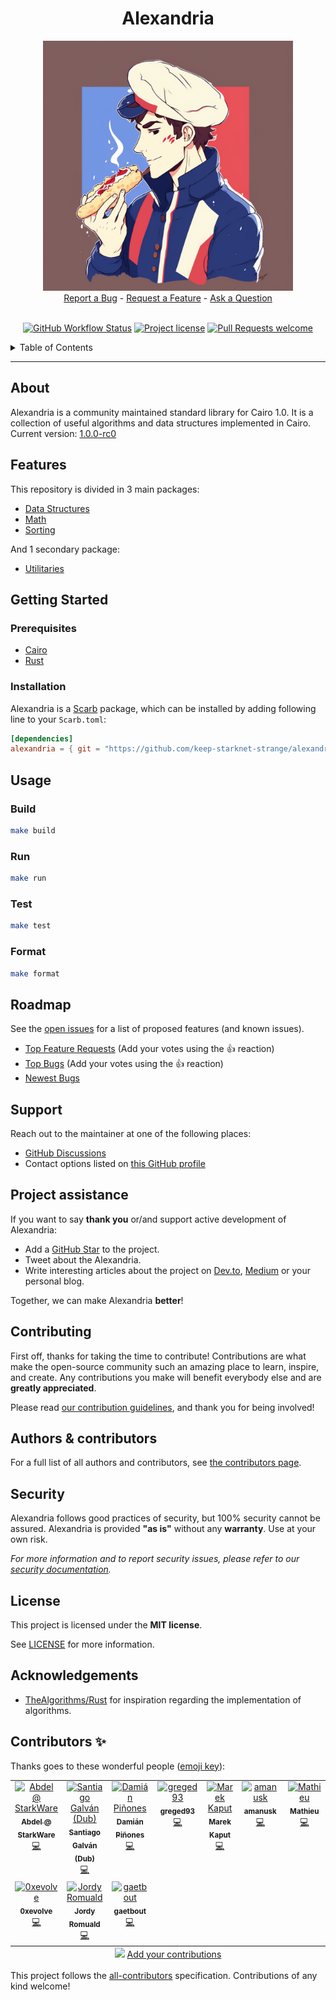 <div align="center">
  <h1>Alexandria</h1>
  <img src="docs/images/logo.png" height="400" width="400">
  <br />
  <a href="https://github.com/keep-starknet-strange/alexandria/issues/new?assignees=&labels=bug&template=01_BUG_REPORT.md&title=bug%3A+">Report a Bug</a>
  -
  <a href="https://github.com/keep-starknet-strange/alexandria/issues/new?assignees=&labels=enhancement&template=02_FEATURE_REQUEST.md&title=feat%3A+">Request a Feature</a>
  -
  <a href="https://github.com/keep-starknet-strange/alexandria/discussions">Ask a Question</a>
</div>

<div align="center">
<br />

[![GitHub Workflow Status](https://github.com/keep-starknet-strange/alexandria/actions/workflows/test.yml/badge.svg)](https://github.com/keep-starknet-strange/alexandria/actions/workflows/test.yml)
[![Project license](https://img.shields.io/github/license/keep-starknet-strange/alexandria.svg?style=flat-square)](LICENSE)
[![Pull Requests welcome](https://img.shields.io/badge/PRs-welcome-ff69b4.svg?style=flat-square)](https://github.com/keep-starknet-strange/alexandria/issues?q=is%3Aissue+is%3Aopen+label%3A%22help+wanted%22)

</div>

<details>
<summary>Table of Contents</summary>

- [Report a Bug](#report-a-bug)
- [Request a Feature](#request-a-feature)
- [About](#about)
- [Features](#features)
- [Getting Started](#getting-started)
  - [Prerequisites](#prerequisites)
  - [Installation](#installation)
- [Usage](#usage)
  - [Build](#build)
  - [Run](#run)
  - [Test](#test)
  - [Format](#format)
- [Roadmap](#roadmap)
- [Support](#support)
- [Project assistance](#project-assistance)
- [Contributing](#contributing)
- [Authors \& contributors](#authors--contributors)
- [Security](#security)
- [License](#license)
- [Acknowledgements](#acknowledgements)
- [Contributors ✨](#contributors-)

</details>

---

## About

Alexandria is a community maintained standard library for Cairo 1.0.
It is a collection of useful algorithms and data structures implemented in Cairo.  
Current version: [1.0.0-rc0](https://github.com/starkware-libs/cairo/releases/tag/v1.0.0-rc0) 

## Features

This repository is divided in 3 main packages:

 - [Data Structures](./alexandria/data_structures/README.md)
 - [Math](./alexandria/math/README.md)
 - [Sorting](./alexandria/sorting/README.md)

And 1 secondary package:
 - [Utilitaries](./alexandria/utils/README.md)

## Getting Started

### Prerequisites

- [Cairo](https://github.com/starkware-libs/cairo)
- [Rust](https://www.rust-lang.org/tools/install)

### Installation

Alexandria is a [Scarb] package, which can be installed by adding following line to your `Scarb.toml`:
```toml
[dependencies]
alexandria = { git = "https://github.com/keep-starknet-strange/alexandria.git" }
```

## Usage


### Build

```bash
make build
```

### Run

```bash
make run
```

### Test

```bash
make test
```

### Format

```bash
make format
```

## Roadmap

See the [open issues](https://github.com/keep-starknet-strange/alexandria/issues) for a list of proposed features (and known issues).

- [Top Feature Requests](https://github.com/keep-starknet-strange/alexandria/issues?q=label%3Aenhancement+is%3Aopen+sort%3Areactions-%2B1-desc) (Add your votes using the 👍 reaction)
- [Top Bugs](https://github.com/keep-starknet-strange/alexandria/issues?q=is%3Aissue+is%3Aopen+label%3Abug+sort%3Areactions-%2B1-desc) (Add your votes using the 👍 reaction)
- [Newest Bugs](https://github.com/keep-starknet-strange/alexandria/issues?q=is%3Aopen+is%3Aissue+label%3Abug)

## Support

Reach out to the maintainer at one of the following places:

- [GitHub Discussions](https://github.com/keep-starknet-strange/alexandria/discussions)
- Contact options listed on [this GitHub profile](https://github.com/starknet-exploration)

## Project assistance

If you want to say **thank you** or/and support active development of Alexandria:

- Add a [GitHub Star](https://github.com/keep-starknet-strange/alexandria) to the project.
- Tweet about the Alexandria.
- Write interesting articles about the project on [Dev.to](https://dev.to/), [Medium](https://medium.com/) or your personal blog.

Together, we can make Alexandria **better**!

## Contributing

First off, thanks for taking the time to contribute! Contributions are what make the open-source community such an amazing place to learn, inspire, and create. Any contributions you make will benefit everybody else and are **greatly appreciated**.

Please read [our contribution guidelines](docs/CONTRIBUTING.md), and thank you for being involved!

## Authors & contributors

For a full list of all authors and contributors, see [the contributors page](https://github.com/keep-starknet-strange/alexandria/contributors).

## Security

Alexandria follows good practices of security, but 100% security cannot be assured.
Alexandria is provided **"as is"** without any **warranty**. Use at your own risk.

_For more information and to report security issues, please refer to our [security documentation](docs/SECURITY.md)._

## License

This project is licensed under the **MIT license**.

See [LICENSE](LICENSE) for more information.

## Acknowledgements

- [TheAlgorithms/Rust](https://github.com/TheAlgorithms/Rust) for inspiration regarding the implementation of algorithms.

## Contributors ✨

Thanks goes to these wonderful people ([emoji key](https://allcontributors.org/docs/en/emoji-key)):

<!-- ALL-CONTRIBUTORS-LIST:START - Do not remove or modify this section -->
<!-- prettier-ignore-start -->
<!-- markdownlint-disable -->
<table>
  <tbody>
    <tr>
      <td align="center" valign="top" width="14.28%"><a href="https://github.com/abdelhamidbakhta"><img src="https://avatars.githubusercontent.com/u/45264458?v=4?s=100" width="100px;" alt="Abdel @ StarkWare "/><br /><sub><b>Abdel @ StarkWare </b></sub></a><br /><a href="https://github.com/keep-starknet-strange/alexandria/commits?author=abdelhamidbakhta" title="Code">💻</a></td>
      <td align="center" valign="top" width="14.28%"><a href="https://github.com/sdgalvan"><img src="https://avatars.githubusercontent.com/u/58611754?v=4?s=100" width="100px;" alt="Santiago Galván (Dub)"/><br /><sub><b>Santiago Galván (Dub)</b></sub></a><br /><a href="https://github.com/keep-starknet-strange/alexandria/commits?author=sdgalvan" title="Code">💻</a></td>
      <td align="center" valign="top" width="14.28%"><a href="https://github.com/dpinones"><img src="https://avatars.githubusercontent.com/u/30808181?v=4?s=100" width="100px;" alt="Damián Piñones"/><br /><sub><b>Damián Piñones</b></sub></a><br /><a href="https://github.com/keep-starknet-strange/alexandria/commits?author=dpinones" title="Code">💻</a></td>
      <td align="center" valign="top" width="14.28%"><a href="https://github.com/greged93"><img src="https://avatars.githubusercontent.com/u/82421016?v=4?s=100" width="100px;" alt="greged93"/><br /><sub><b>greged93</b></sub></a><br /><a href="https://github.com/keep-starknet-strange/alexandria/commits?author=greged93" title="Code">💻</a></td>
      <td align="center" valign="top" width="14.28%"><a href="https://github.com/mkaput"><img src="https://avatars.githubusercontent.com/u/3450050?v=4?s=100" width="100px;" alt="Marek Kaput"/><br /><sub><b>Marek Kaput</b></sub></a><br /><a href="https://github.com/keep-starknet-strange/alexandria/commits?author=mkaput" title="Code">💻</a></td>
      <td align="center" valign="top" width="14.28%"><a href="https://github.com/amanusk"><img src="https://avatars.githubusercontent.com/u/7280933?v=4?s=100" width="100px;" alt="amanusk"/><br /><sub><b>amanusk</b></sub></a><br /><a href="https://github.com/keep-starknet-strange/alexandria/commits?author=amanusk" title="Code">💻</a></td>
      <td align="center" valign="top" width="14.28%"><a href="https://github.com/msaug"><img src="https://avatars.githubusercontent.com/u/60658558?v=4?s=100" width="100px;" alt="Mathieu"/><br /><sub><b>Mathieu</b></sub></a><br /><a href="https://github.com/keep-starknet-strange/alexandria/commits?author=msaug" title="Code">💻</a></td>
    </tr>
    <tr>
      <td align="center" valign="top" width="14.28%"><a href="https://github.com/EvolveArt"><img src="https://avatars.githubusercontent.com/u/12902455?v=4?s=100" width="100px;" alt="0xevolve"/><br /><sub><b>0xevolve</b></sub></a><br /><a href="https://github.com/keep-starknet-strange/alexandria/commits?author=EvolveArt" title="Code">💻</a></td>
      <td align="center" valign="top" width="14.28%"><a href="https://github.com/JordyRo1"><img src="https://avatars.githubusercontent.com/u/87231934?v=4?s=100" width="100px;" alt="Jordy Romuald"/><br /><sub><b>Jordy Romuald</b></sub></a><br /><a href="https://github.com/keep-starknet-strange/alexandria/commits?author=JordyRo1" title="Code">💻</a></td>
      <td align="center" valign="top" width="14.28%"><a href="https://github.com/gaetbout"><img src="https://avatars.githubusercontent.com/u/16206518?v=4?s=100" width="100px;" alt="gaetbout"/><br /><sub><b>gaetbout</b></sub></a><br /><a href="https://github.com/keep-starknet-strange/alexandria/commits?author=gaetbout" title="Code">💻</a></td>
    </tr>
  </tbody>
  <tfoot>
    <tr>
      <td align="center" size="13px" colspan="7">
        <img src="https://raw.githubusercontent.com/all-contributors/all-contributors-cli/1b8533af435da9854653492b1327a23a4dbd0a10/assets/logo-small.svg">
          <a href="https://all-contributors.js.org/docs/en/bot/usage">Add your contributions</a>
        </img>
      </td>
    </tr>
  </tfoot>
</table>

<!-- markdownlint-restore -->
<!-- prettier-ignore-end -->

<!-- ALL-CONTRIBUTORS-LIST:END -->

This project follows the [all-contributors](https://github.com/all-contributors/all-contributors) specification. Contributions of any kind welcome!

[scarb]: https://github.com/software-mansion/scarb
